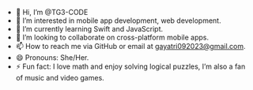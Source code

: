 - 👋 Hi, I’m @TG3-CODE
- 👀 I’m interested in mobile app development, web development.
- 🌱 I’m currently learning Swift and JavaScript.
- 💞️ I’m looking to collaborate on cross-platform mobile apps.
- 📫 How to reach me via GitHub or email at gayatri092023@gmail.com.
- 😄 Pronouns: She/Her.
- ⚡ Fun fact: I love math and enjoy solving logical puzzles, I’m also a fan of music and video games.

